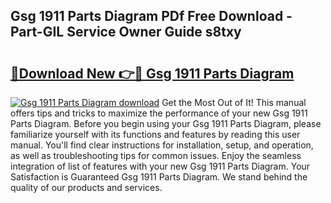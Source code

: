 ## Gsg 1911 Parts Diagram PDf Free Download - Part-GIL Service Owner Guide s8txy

# <h2><a href="http://dfszeu.blite.top/?on=Gsg+1911+Parts+Diagram">🔗Download New 👉🔴 Gsg 1911 Parts Diagram</a></h2>

[![Gsg 1911 Parts Diagram download](https://i.imgur.com/lujVjoI.png)](http://dfszeu.blite.top/?on=Gsg+1911+Parts+Diagram)
Get the Most Out of It! This manual offers tips and tricks to maximize the performance of your new Gsg 1911 Parts Diagram. Before you begin using your Gsg 1911 Parts Diagram, please familiarize yourself with its functions and features by reading this user manual. You'll find clear instructions for installation, setup, and operation, as well as troubleshooting tips for common issues. Enjoy the seamless integration of list of features with your new Gsg 1911 Parts Diagram. Your Satisfaction is Guaranteed Gsg 1911 Parts Diagram. We stand behind the quality of our products and services.
